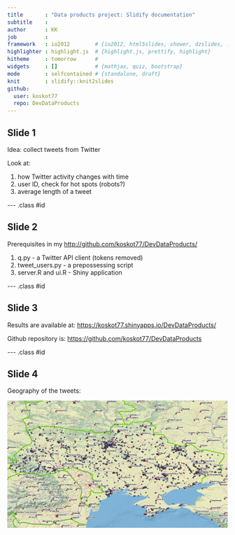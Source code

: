 ```yaml
---
title       : "Data products project: Slidify documentation"
subtitle    : 
author      : KK
job         : 
framework   : io2012        # {io2012, html5slides, shower, dzslides, ...}
highlighter : highlight.js  # {highlight.js, prettify, highlight}
hitheme     : tomorrow      # 
widgets     : []            # {mathjax, quiz, bootstrap}
mode        : selfcontained # {standalone, draft}
knit        : slidify::knit2slides
github:
  user: koskot77
  repo: DevDataProducts
---
```


## Slide 1

Idea: collect tweets from Twitter

Look at:

1. how Twitter activity changes with time
2. user ID, check for hot spots (robots?)
3. average length of a tweet

--- .class #id

## Slide 2

Prerequisites in my http://github.com/koskot77/DevDataProducts/

1. q.py - a Twitter API client (tokens removed)
2. tweet_users.py - a prepossessing script
3. server.R and ui.R - Shiny application

--- .class #id

## Slide 3

Results are available at: https://koskot77.shinyapps.io/DevDataProducts/

Github repository is: https://github.com/koskot77/DevDataProducts

--- .class #id

## Slide 4

Geography of the tweets:

![Geography of the tweets](tweets.png)
